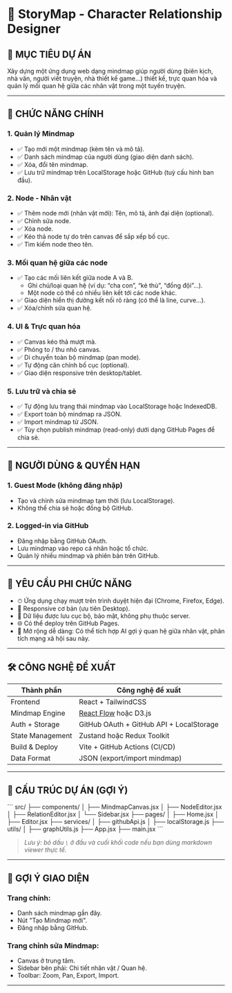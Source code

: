 # 📘 StoryMap - Character Relationship Designer

## 🎯 MỤC TIÊU DỰ ÁN

Xây dựng một ứng dụng web dạng mindmap giúp người dùng (biên kịch, nhà văn, người viết truyện, nhà thiết kế game…) thiết kế, trực quan hóa và quản lý mối quan hệ giữa các nhân vật trong một tuyến truyện.

---

## 🧩 CHỨC NĂNG CHÍNH

### 1. Quản lý Mindmap
- ✅ Tạo mới một mindmap (kèm tên và mô tả).
- ✅ Danh sách mindmap của người dùng (giao diện danh sách).
- ✅ Xóa, đổi tên mindmap.
- ✅ Lưu trữ mindmap trên LocalStorage hoặc GitHub (tuỳ cấu hình ban đầu).

### 2. Node - Nhân vật
- ✅ Thêm node mới (nhân vật mới): Tên, mô tả, ảnh đại diện (optional).
- ✅ Chỉnh sửa node.
- ✅ Xóa node.
- ✅ Kéo thả node tự do trên canvas để sắp xếp bố cục.
- ✅ Tìm kiếm node theo tên.

### 3. Mối quan hệ giữa các node
- ✅ Tạo các mối liên kết giữa node A và B.
  - Ghi chú/loại quan hệ (ví dụ: “cha con”, “kẻ thù”, “đồng đội”…).
  - Một node có thể có nhiều liên kết tới các node khác.
- ✅ Giao diện hiển thị đường kết nối rõ ràng (có thể là line, curve…).
- ✅ Xóa/chỉnh sửa quan hệ.

### 4. UI & Trực quan hóa
- ✅ Canvas kéo thả mượt mà.
- ✅ Phóng to / thu nhỏ canvas.
- ✅ Di chuyển toàn bộ mindmap (pan mode).
- ✅ Tự động căn chỉnh bố cục (optional).
- ✅ Giao diện responsive trên desktop/tablet.

### 5. Lưu trữ và chia sẻ
- ✅ Tự động lưu trạng thái mindmap vào LocalStorage hoặc IndexedDB.
- ✅ Export toàn bộ mindmap ra JSON.
- ✅ Import mindmap từ JSON.
- ✅ Tùy chọn publish mindmap (read-only) dưới dạng GitHub Pages để chia sẻ.

---

## 🔐 NGƯỜI DÙNG & QUYỀN HẠN

### 1. Guest Mode (không đăng nhập)
- Tạo và chỉnh sửa mindmap tạm thời (lưu LocalStorage).
- Không thể chia sẻ hoặc đồng bộ GitHub.

### 2. Logged-in via GitHub
- Đăng nhập bằng GitHub OAuth.
- Lưu mindmap vào repo cá nhân hoặc tổ chức.
- Quản lý nhiều mindmap và phiên bản trên GitHub.

---

## 🧪 YÊU CẦU PHI CHỨC NĂNG

- ⏱ Ứng dụng chạy mượt trên trình duyệt hiện đại (Chrome, Firefox, Edge).
- 📱 Responsive cơ bản (ưu tiên Desktop).
- 💾 Dữ liệu được lưu cục bộ, bảo mật, không phụ thuộc server.
- 🌐 Có thể deploy trên GitHub Pages.
- 🔌 Mở rộng dễ dàng: Có thể tích hợp AI gợi ý quan hệ giữa nhân vật, phân tích mạng xã hội sau này.

---

## 🛠️ CÔNG NGHỆ ĐỀ XUẤT

| Thành phần         | Công nghệ đề xuất                     |
|--------------------|---------------------------------------|
| Frontend           | React + TailwindCSS                   |
| Mindmap Engine     | [React Flow](https://reactflow.dev/) hoặc D3.js |
| Auth + Storage     | GitHub OAuth + GitHub API + LocalStorage |
| State Management   | Zustand hoặc Redux Toolkit            |
| Build & Deploy     | Vite + GitHub Actions (CI/CD)         |
| Data Format        | JSON (export/import mindmap)          |

---

## 📁 CẤU TRÚC DỰ ÁN (GỢI Ý)

\```
src/
├── components/
│   ├── MindmapCanvas.jsx
│   ├── NodeEditor.jsx
│   ├── RelationEditor.jsx
│   └── Sidebar.jsx
├── pages/
│   ├── Home.jsx
│   ├── Editor.jsx
├── services/
│   ├── githubApi.js
│   ├── localStorage.js
├── utils/
│   ├── graphUtils.js
├── App.jsx
├── main.jsx
\```

> *Lưu ý: bỏ dấu `\` ở đầu và cuối khối code nếu bạn dùng markdown viewer thực tế.*

---

## 📌 GỢI Ý GIAO DIỆN

### Trang chính:
- Danh sách mindmap gần đây.
- Nút "Tạo Mindmap mới".
- Đăng nhập bằng GitHub.

### Trang chỉnh sửa Mindmap:
- Canvas ở trung tâm.
- Sidebar bên phải: Chi tiết nhân vật / Quan hệ.
- Toolbar: Zoom, Pan, Export, Import.

---
